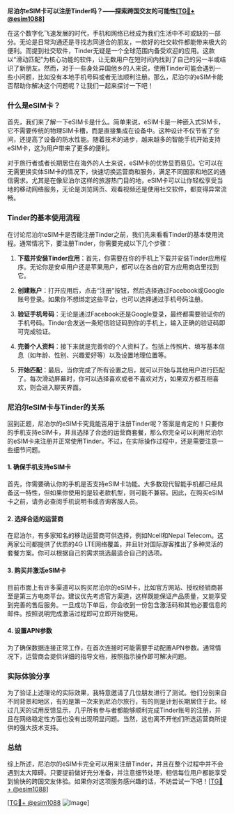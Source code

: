 **尼泊尔eSIM卡可以注册Tinder吗？——探索跨国交友的可能性[[TG💪+ @esim1088](https://t.me/s/esim1088)]**

在这个数字化飞速发展的时代，手机和网络已经成为我们生活中不可或缺的一部分。无论是日常沟通还是寻找志同道合的朋友，一款好的社交软件都能带来极大的便利。而提到社交软件，Tinder无疑是一个全球范围内备受欢迎的应用。这款以“滑动匹配”为核心功能的软件，让无数用户在短时间内找到了自己的另一半或结识了新朋友。然而，对于一些身处异国他乡的人来说，使用Tinder可能会遇到一些小问题，比如没有本地手机号码或者无法顺利注册。那么，尼泊尔的eSIM卡能否帮助你解决这个问题呢？让我们一起来探讨一下吧！

### 什么是eSIM卡？

首先，我们来了解一下eSIM卡是什么。简单来说，eSIM卡是一种嵌入式SIM卡，它不需要传统的物理SIM卡槽，而是直接集成在设备中。这种设计不仅节省了空间，还提高了设备的防水性能。随着技术的进步，越来越多的智能手机开始支持eSIM卡，这为用户带来了更多的便利。

对于旅行者或者长期居住在海外的人士来说，eSIM卡的优势显而易见。它可以在无需更换实体SIM卡的情况下，快速切换运营商和服务，满足不同国家和地区的通信需求。尤其是在像尼泊尔这样的旅游热门目的地，eSIM卡可以让你轻松享受当地的移动网络服务，无论是浏览网页、观看视频还是使用社交软件，都变得异常流畅。

### Tinder的基本使用流程

在讨论尼泊尔eSIM卡是否能注册Tinder之前，我们先来看看Tinder的基本使用流程。通常情况下，要注册Tinder，你需要完成以下几个步骤：

1. **下载并安装Tinder应用**：首先，你需要在你的手机上下载并安装Tinder应用程序。无论你是安卓用户还是苹果用户，都可以在各自的官方应用商店里找到它。
   
2. **创建账户**：打开应用后，点击“注册”按钮，然后选择通过Facebook或Google账号登录。如果你不想绑定这些平台，也可以选择通过手机号码注册。

3. **验证手机号码**：无论是通过Facebook还是Google登录，最终都需要验证你的手机号码。Tinder会发送一条短信验证码到你的手机上，输入正确的验证码即可完成验证。

4. **完善个人资料**：接下来就是完善你的个人资料了。包括上传照片、填写基本信息（如年龄、性别、兴趣爱好等）以及设置地理位置等。

5. **开始匹配**：最后，当你完成了所有设置之后，就可以开始与其他用户进行匹配了。每次滑动屏幕时，你可以选择喜欢或者不喜欢对方，如果双方都互相喜欢，则会进入聊天界面。

### 尼泊尔eSIM卡与Tinder的关系

回到正题，尼泊尔的eSIM卡究竟能否用于注册Tinder呢？答案是肯定的！只要你的手机支持eSIM卡，并且选择了合适的运营商套餐，那么你完全可以利用尼泊尔的eSIM卡来注册并正常使用Tinder。不过，在实际操作过程中，还是需要注意一些细节问题。

#### 1. 确保手机支持eSIM卡
首先，你需要确认你的手机是否支持eSIM卡功能。大多数现代智能手机都已经具备这一特性，但如果你使用的是较老款机型，则可能不兼容。因此，在购买eSIM卡之前，请务必查阅手机说明书或咨询客服人员。

#### 2. 选择合适的运营商
在尼泊尔，有多家知名的移动运营商可供选择，例如Ncell和Nepal Telecom。这两家公司都提供了优质的4G LTE网络覆盖，并且针对国际游客推出了多种灵活的套餐方案。你可以根据自己的需求挑选最适合自己的选项。

#### 3. 购买并激活eSIM卡
目前市面上有许多渠道可以购买尼泊尔的eSIM卡，比如官方网站、授权经销商甚至是第三方电商平台。建议优先考虑官方渠道，这样既能保证产品质量，又能享受到完善的售后服务。一旦成功下单后，你会收到一份包含激活码和其他必要信息的邮件。按照说明完成激活过程即可立即开始使用。

#### 4. 设置APN参数
为了确保数据连接正常工作，在首次连接时可能需要手动配置APN参数。通常情况下，运营商会提供详细的指导文档，按照指示操作即可解决问题。

### 实际体验分享

为了验证上述理论的实际效果，我特意邀请了几位朋友进行了测试。他们分别来自不同背景和地区，有的是第一次来到尼泊尔旅行，有的则是计划长期居住于此。经过几天的试用反馈显示，几乎所有参与者都能够顺利完成Tinder账号的注册，并且在网络稳定性方面也没有出现明显问题。当然，这也离不开他们所选运营商所提供的强大技术支持。

### 总结

综上所述，尼泊尔的eSIM卡完全可以用来注册Tinder，并且在整个过程中并不会遇到太大障碍。只要提前做好充分准备，并注意细节处理，相信每位用户都能享受到愉快的跨国交友体验。如果你对这项服务感兴趣的话，不妨尝试一下吧！[[TG💪+ @esim1088](https://t.me/s/esim1088)]

[[TG💪+ @esim1088](https://t.me/s/esim1088) ![Image](https://i.postimg.cc/4NQfJmqS/Snipaste-2025-05-13-00-14-12.png)]